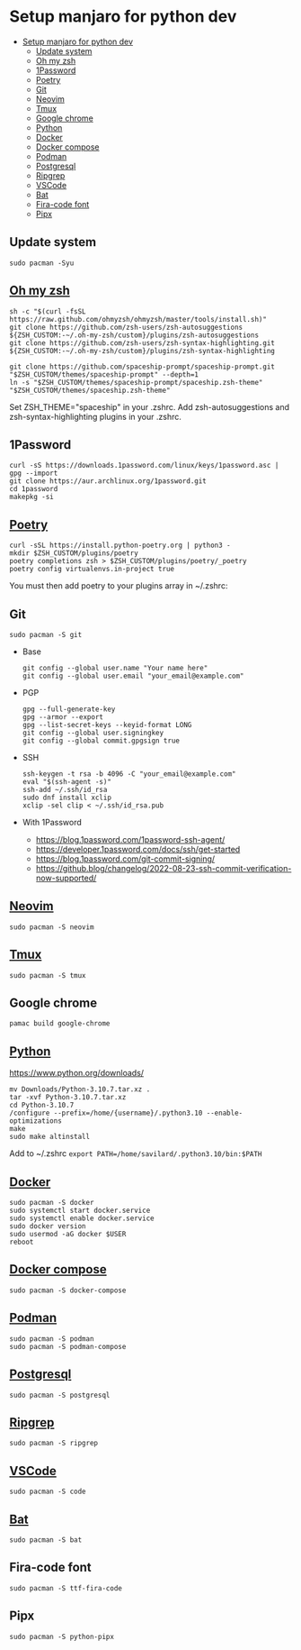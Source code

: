 # Setup manjaro for python dev

<!-- TOC -->
* [Setup manjaro for python dev](#setup-manjaro-for-python-dev)
  * [Update system](#update-system)
  * [Oh my zsh](#oh-my-zsh)
  * [1Password](#1password)
  * [Poetry](#poetry)
  * [Git](#git)
  * [Neovim](#neovim)
  * [Tmux](#tmux)
  * [Google chrome](#google-chrome)
  * [Python](#python)
  * [Docker](#docker)
  * [Docker compose](#docker-compose)
  * [Podman](#podman)
  * [Postgresql](#postgresql)
  * [Ripgrep](#ripgrep)
  * [VSCode](#vscode)
  * [Bat](#bat)
  * [Fira-code font](#fira-code-font)
  * [Pipx](#pipx)
<!-- TOC -->

## Update system
```shell
sudo pacman -Syu
```

## [Oh my zsh](https://ohmyz.sh/)
```shell
sh -c "$(curl -fsSL https://raw.github.com/ohmyzsh/ohmyzsh/master/tools/install.sh)"
git clone https://github.com/zsh-users/zsh-autosuggestions ${ZSH_CUSTOM:-~/.oh-my-zsh/custom}/plugins/zsh-autosuggestions
git clone https://github.com/zsh-users/zsh-syntax-highlighting.git ${ZSH_CUSTOM:-~/.oh-my-zsh/custom}/plugins/zsh-syntax-highlighting

git clone https://github.com/spaceship-prompt/spaceship-prompt.git "$ZSH_CUSTOM/themes/spaceship-prompt" --depth=1
ln -s "$ZSH_CUSTOM/themes/spaceship-prompt/spaceship.zsh-theme" "$ZSH_CUSTOM/themes/spaceship.zsh-theme"
```
Set ZSH_THEME="spaceship" in your .zshrc.
Add zsh-autosuggestions and zsh-syntax-highlighting plugins in your .zshrc. 

## 1Password
```shell
curl -sS https://downloads.1password.com/linux/keys/1password.asc | gpg --import
git clone https://aur.archlinux.org/1password.git
cd 1password
makepkg -si
```

## [Poetry](https://python-poetry.org/docs/#installation)
```shell
curl -sSL https://install.python-poetry.org | python3 -
mkdir $ZSH_CUSTOM/plugins/poetry
poetry completions zsh > $ZSH_CUSTOM/plugins/poetry/_poetry
poetry config virtualenvs.in-project true
```
You must then add poetry to your plugins array in ~/.zshrc:

## Git
```shell
sudo pacman -S git
```
* Base
    ```shell
    git config --global user.name "Your name here"
    git config --global user.email "your_email@example.com"
    ```

* PGP
    ```shell
    gpg --full-generate-key
    gpg --armor --export
    gpg --list-secret-keys --keyid-format LONG
    git config --global user.signingkey
    git config --global commit.gpgsign true
    ```

* SSH
    ```shell
    ssh-keygen -t rsa -b 4096 -C "your_email@example.com"
    eval "$(ssh-agent -s)"
    ssh-add ~/.ssh/id_rsa
    sudo dnf install xclip
    xclip -sel clip < ~/.ssh/id_rsa.pub
    ```
  
* With 1Password
  * https://blog.1password.com/1password-ssh-agent/
  * https://developer.1password.com/docs/ssh/get-started
  * https://blog.1password.com/git-commit-signing/
  * https://github.blog/changelog/2022-08-23-ssh-commit-verification-now-supported/


## [Neovim](https://neovim.io/)
```shell
sudo pacman -S neovim
```

## [Tmux](https://github.com/tmux/tmux/wiki)
```shell
sudo pacman -S tmux
```

## Google chrome
```shell
pamac build google-chrome
```

## [Python](https://www.python.org)
https://www.python.org/downloads/
```shell
mv Downloads/Python-3.10.7.tar.xz . 
tar -xvf Python-3.10.7.tar.xz
cd Python-3.10.7 
/configure --prefix=/home/{username}/.python3.10 --enable-optimizations
make
sudo make altinstall
```
Add to ~/.zshrc `export PATH=/home/savilard/.python3.10/bin:$PATH`

## [Docker](https://www.docker.com/)
```shell
sudo pacman -S docker
sudo systemctl start docker.service
sudo systemctl enable docker.service
sudo docker version
sudo usermod -aG docker $USER
reboot
```

## [Docker compose](https://github.com/docker/compose)
```shell
sudo pacman -S docker-compose 
```

## [Podman](https://podman.io/)
```shell
sudo pacman -S podman
sudo pacman -S podman-compose
```

## [Postgresql](https://www.postgresql.org/)
```shell
sudo pacman -S postgresql
```

## [Ripgrep](https://github.com/BurntSushi/ripgrep)
```shell
sudo pacman -S ripgrep
```

## [VSCode](https://code.visualstudio.com/)
```shell
sudo pacman -S code
```

## [Bat](https://github.com/sharkdp/bat)
```shell
sudo pacman -S bat
```

## Fira-code font
```shell
sudo pacman -S ttf-fira-code
```

## Pipx
```shell
sudo pacman -S python-pipx
```